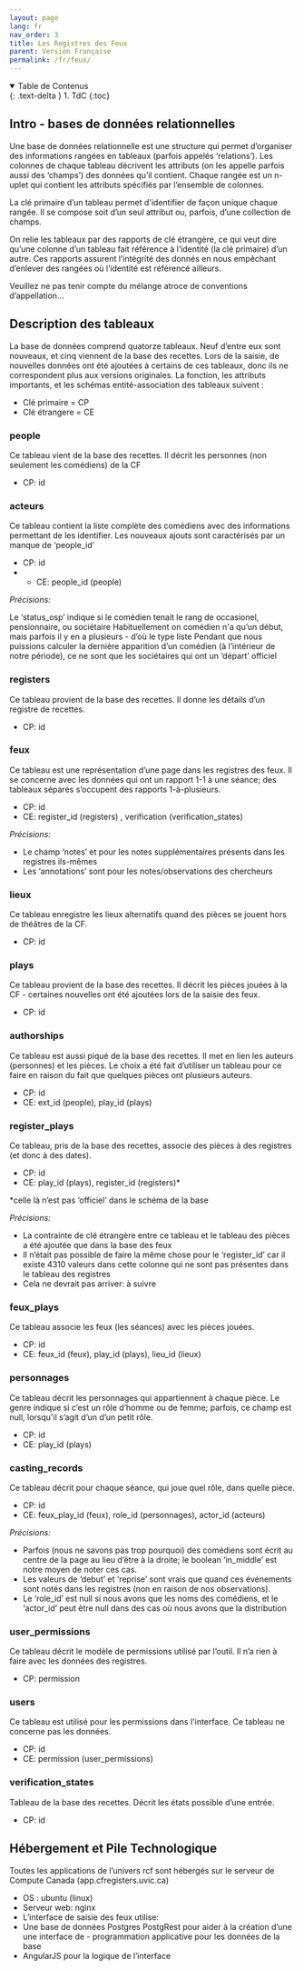 ```yaml
---
layout: page
lang: fr
nav_order: 3
title: Les Registres des Feux
parent: Version Française
permalink: /fr/feux/
---
```


<details open markdown="block">
  <summary>
    Table de Contenus
  </summary>
  {: .text-delta }
1. TdC
{:toc}
</details>


## Intro -  bases de données relationnelles

Une base de données relationnelle est une structure qui permet d’organiser des informations rangées en tableaux  (parfois appelés ‘relations’). Les colonnes de chaque tableau décrivent les attributs (on les appelle parfois aussi des ‘champs’) des données qu’il contient. Chaque rangée est un n-uplet qui contient les attributs spécifiés par l’ensemble de colonnes.

La clé primaire d’un tableau permet d'identifier de façon unique chaque rangée. Il se compose soit d’un seul attribut ou, parfois, d’une collection de champs.

On relie les tableaux par des rapports de clé étrangère, ce qui veut dire qu’une colonne d’un tableau fait référence à  l‘identité (la clé primaire) d’un autre. Ces rapports assurent l’intégrité des donnés en nous empêchant d’enlever des rangées où l’identité est référencé ailleurs.

Veuillez ne pas tenir compte du mélange atroce de conventions d’appellation...

## Description des tableaux

La base de données comprend quatorze tableaux. Neuf d’entre eux sont nouveaux, et cinq viennent de la base des recettes. Lors de la saisie, de nouvelles données ont été ajoutées à certains de ces tableaux, donc ils ne correspondent plus aux versions originales. La fonction, les attributs importants, et les schémas entité-association des tableaux suivent :

- Clé primaire = CP
- Clé étrangere = CE

###  people

Ce tableau vient de la base des recettes. Il décrit les personnes (non seulement les comédiens) de la CF

- CP: id

###  acteurs

Ce tableau contient la liste complète des comédiens avec des informations permettant de les identifier. Les nouveaux ajouts sont caractérisés par un manque de ‘people_id’

- CP: id
- - CE: people_id (people)

_Précisions:_

Le ‘status_osp’ indique si le comédien tenait le rang de occasionel, pensionnaire, ou sociétaire
Habituellement on comédien n'a qu’un début, mais parfois il y en a plusieurs - d’où le type liste
Pendant que nous puissions calculer la dernière apparition d’un comédien (à l’intérieur de notre période), ce ne sont que les sociétaires qui ont un ‘départ’ officiel

###  registers

Ce tableau provient de la base des recettes. Il donne les détails d’un registre de recettes.

- CP: id

###  feux

Ce tableau est une représentation d’une page dans les registres des feux. Il se concerne avec les données qui ont un rapport 1-1 à une séance; des tableaux séparés s’occupent des rapports 1-à-plusieurs.

- CP: id
- CE: register_id (registers) , verification (verification_states)

_Précisions:_
- Le champ ‘notes’ et pour les notes supplémentaires présents dans les registres ils-mêmes
- Les ‘annotations’ sont pour les notes/observations des chercheurs


###  lieux

Ce tableau enregistre les lieux alternatifs quand des pièces se  jouent hors de théâtres de la CF.

- CP: id

###  plays

Ce tableau provient de la base des recettes. Il décrit les pièces jouées à la CF - certaines nouvelles ont été ajoutées lors de la saisie des feux.

- CP: id

###  authorships

Ce tableau est aussi piqué de la base des recettes. Il met en lien les auteurs (personnes) et les pièces. Le choix a été fait d’utiliser un tableau pour ce faire en raison du fait que quelques pièces ont plusieurs auteurs.

- CP: id
- CE: ext_id (people), play_id (plays)


###  register_plays

Ce tableau, pris de la base des recettes, associe des pièces à des registres (et donc à des dates).

- CP: id
- CE: play_id (plays), register_id (registers)*

*celle là n’est pas ‘officiel’ dans le schéma de la base

_Précisions:_

- La contrainte de clé étrangère entre ce tableau et le tableau des pièces a été ajoutée que dans la base des feux
- Il n’était pas possible de faire la même chose pour le ‘register_id’ car il existe 4310 valeurs dans cette colonne qui ne sont pas présentes dans le tableau des registres
- Cela ne devrait pas arriver: à suivre

###  feux_plays

Ce tableau associe les feux (les séances) avec les pièces jouées.

- CP: id
- CE: feux_id (feux), play_id (plays), lieu_id (lieux)


###  personnages

Ce tableau décrit les personnages qui appartiennent à chaque pièce. Le genre indique si c’est un rôle d’homme ou de femme; parfois, ce champ est null, lorsqu'il s’agit d’un d’un petit rôle.

- CP: id
- CE: play_id (plays)

###  casting_records
Ce tableau décrit pour chaque séance, qui joue quel rôle, dans quelle pièce.

- CP: id
- CE: feux_play_id (feux), role_id (personnages), actor_id (acteurs)


_Précisions:_
- Parfois (nous ne savons pas trop pourquoi) des comédiens sont écrit au centre de la page au lieu d’être à la droite; le boolean ‘in_middle’ est notre moyen de noter ces cas.
- Les valeurs de ‘debut’ et ‘reprise’ sont vrais que quand ces événements sont notés dans les registres (non en raison de nos observations).
- Le ‘role_id’ est null si nous avons que les noms des comédiens, et le ‘actor_id’ peut être null dans des cas où nous avons que la distribution


###  user_permissions

Ce tableau décrit le modèle de permissions utilisé par l’outil. Il n’a rien à faire avec les données des registres.

- CP: permission

###  users

Ce tableau est utilisé pour les permissions dans l'interface. Ce tableau ne concerne pas les données.

- CP: id
- CE: permission (user_permissions)


###  verification_states

Tableau de la base des recettes. Décrit les états possible d’une entrée.

- CP: id

## Hébergement et Pile Technologique
Toutes les applications de l’univers rcf sont hébergés sur le serveur de Compute Canada (app.cfregisters.uvic.ca)
- OS : ubuntu (linux)
- Serveur web: nginx
- L’interface de saisie des feux utilise:
- Une base de données Postgres
PostgRest pour aider à la création d’une une interface de - programmation applicative pour les données de la base
- AngularJS pour la logique de l’interface
